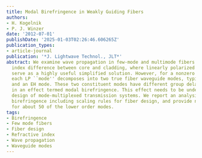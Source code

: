 ```yaml
---
title: Modal Birefringence in Weakly Guiding Fibers
authors:
- H. Kogelnik
- P. J. Winzer
date: '2012-07-01'
publishDate: '2025-01-03T02:26:46.606265Z'
publication_types:
- article-journal
publication: '*J. Lightwave Technol., JLT*'
abstract: We examine wave propagation in few-mode and multimode fibers with a small
  index difference between core and cladding, where linearly polarized (LP) ``modes''
  serve as a highly useful simplified solution. However, for a nonzero index difference,
  each LP ``mode'' decomposes into two true fiber waveguide modes, typically an HE
  and an EH mode. These two constituent modes have different group delays, which results
  in an effect termed modal birefringence. This effect needs to be understood in the
  design of mode-multiplexed transmission systems. We report an analysis of modal
  birefringence including scaling rules for fiber design, and provide numerical results
  for about 50 of the lower order modes.
tags:
- Birefringence
- Few mode fibers
- Fiber design
- Refractive index
- Wave propagation
- Waveguide modes
---
```

